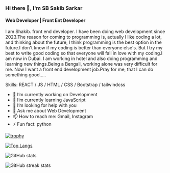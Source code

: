 
### Hi there 👋, I'm SB Sakib Sarkar
#### Web Developer | Front Ent Developer

I am Shakib. front end developer. I have been doing web development since 2023.The reason for coming to programming is, actually I like coding a lot, and thinking about the future, I think programming is the best option in the future.I don't know if my coding is better than everyone else's. But I try my best to write good coding so that everyone will fall in love with my coding.I am now in Dubai. I am working in hotel and also doing programming and learning new things.Being a Bengali, working alone was very difficult for me. Now I want a front end development job.Pray for me, that I can do something good…..



Skills:  REACT / JS / HTML / CSS / Bootstrap / tailwindcss

- 🔭 I’m currently working on Development 
- 🌱 I’m currently learning JavaScript 
- 🤔 I’m looking for help with you 
- 💬 Ask me about Web Development 
- 📫 How to reach me: Gmail, Instagram 
- ⚡ Fun fact: python 


 



[![trophy](https://github-profile-trophy.vercel.app/?username=sbsakib8)](https://github.com/ryo-ma/github-profile-trophy)

[![Top Langs](https://github-readme-stats.vercel.app/api/top-langs/?username=sbsakib8)](https://github.com/anuraghazra/github-readme-stats)

![GitHub stats](https://github-readme-stats.vercel.app/api?username=sbsakib8&show_icons=true)  

![GitHub streak stats](https://streak-stats.demolab.com/?user=sbsakib8)  

